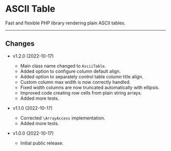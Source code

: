 # ASCII Table

Fast and flexible PHP library rendering plain ASCII tables.

---

## Changes

* v1.2.0 (2022-10-17)
  * Main class name changed to `AsciiTable`.
  * Added option to configure column default align.
  * Added option to separately control table column title align.
  * Custom column max width is now correctly handled.
  * Fixed width columns are now truncated automatically with ellipsis.
  * Improved code creating row cells from plain string arrays.
  * Added more tests.

* v1.1.0 (2022-10-17)
  * Corrected `\ArrayAccess` implementation.
  * Added more tests.
  
* v1.0.0 (2022-10-17)
  * Initial public release.
